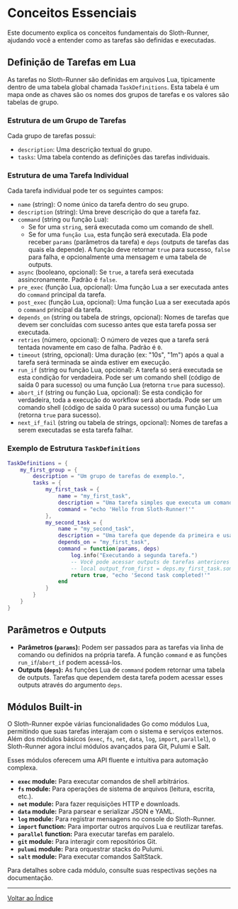 # Conceitos Essenciais

Este documento explica os conceitos fundamentais do Sloth-Runner, ajudando você a entender como as tarefas são definidas e executadas.

## Definição de Tarefas em Lua

As tarefas no Sloth-Runner são definidas em arquivos Lua, tipicamente dentro de uma tabela global chamada `TaskDefinitions`. Esta tabela é um mapa onde as chaves são os nomes dos grupos de tarefas e os valores são tabelas de grupo.

### Estrutura de um Grupo de Tarefas

Cada grupo de tarefas possui:
*   `description`: Uma descrição textual do grupo.
*   `tasks`: Uma tabela contendo as definições das tarefas individuais.

### Estrutura de uma Tarefa Individual

Cada tarefa individual pode ter os seguintes campos:

*   `name` (string): O nome único da tarefa dentro do seu grupo.
*   `description` (string): Uma breve descrição do que a tarefa faz.
*   `command` (string ou função Lua):
    *   Se for uma `string`, será executada como um comando de shell.
    *   Se for uma `função Lua`, esta função será executada. Ela pode receber `params` (parâmetros da tarefa) e `deps` (outputs de tarefas das quais ela depende). A função deve retornar `true` para sucesso, `false` para falha, e opcionalmente uma mensagem e uma tabela de outputs.
*   `async` (booleano, opcional): Se `true`, a tarefa será executada assincronamente. Padrão é `false`.
*   `pre_exec` (função Lua, opcional): Uma função Lua a ser executada antes do `command` principal da tarefa.
*   `post_exec` (função Lua, opcional): Uma função Lua a ser executada após o `command` principal da tarefa.
*   `depends_on` (string ou tabela de strings, opcional): Nomes de tarefas que devem ser concluídas com sucesso antes que esta tarefa possa ser executada.
*   `retries` (número, opcional): O número de vezes que a tarefa será tentada novamente em caso de falha. Padrão é `0`.
*   `timeout` (string, opcional): Uma duração (ex: "10s", "1m") após a qual a tarefa será terminada se ainda estiver em execução.
*   `run_if` (string ou função Lua, opcional): A tarefa só será executada se esta condição for verdadeira. Pode ser um comando shell (código de saída 0 para sucesso) ou uma função Lua (retorna `true` para sucesso).
*   `abort_if` (string ou função Lua, opcional): Se esta condição for verdadeira, toda a execução do workflow será abortada. Pode ser um comando shell (código de saída 0 para sucesso) ou uma função Lua (retorna `true` para sucesso).
*   `next_if_fail` (string ou tabela de strings, opcional): Nomes de tarefas a serem executadas se esta tarefa falhar.

### Exemplo de Estrutura `TaskDefinitions`

```lua
TaskDefinitions = {
    my_first_group = {
        description = "Um grupo de tarefas de exemplo.",
        tasks = {
            my_first_task = {
                name = "my_first_task",
                description = "Uma tarefa simples que executa um comando shell.",
                command = "echo 'Hello from Sloth-Runner!'"
            },
            my_second_task = {
                name = "my_second_task",
                description = "Uma tarefa que depende da primeira e usa uma função Lua.",
                depends_on = "my_first_task",
                command = function(params, deps)
                    log.info("Executando a segunda tarefa.")
                    -- Você pode acessar outputs de tarefas anteriores via 'deps'
                    -- local output_from_first = deps.my_first_task.some_output
                    return true, "echo 'Second task completed!'"
                end
            }
        }
    }
}
```

## Parâmetros e Outputs

*   **Parâmetros (`params`):** Podem ser passados para as tarefas via linha de comando ou definidos na própria tarefa. A função `command` e as funções `run_if`/`abort_if` podem acessá-los.
*   **Outputs (`deps`):** As funções Lua de `command` podem retornar uma tabela de outputs. Tarefas que dependem desta tarefa podem acessar esses outputs através do argumento `deps`.

## Módulos Built-in

O Sloth-Runner expõe várias funcionalidades Go como módulos Lua, permitindo que suas tarefas interajam com o sistema e serviços externos. Além dos módulos básicos (`exec`, `fs`, `net`, `data`, `log`, `import`, `parallel`), o Sloth-Runner agora inclui módulos avançados para Git, Pulumi e Salt.

Esses módulos oferecem uma API fluente e intuitiva para automação complexa.

*   **`exec` module:** Para executar comandos de shell arbitrários.
*   **`fs` module:** Para operações de sistema de arquivos (leitura, escrita, etc.).
*   **`net` module:** Para fazer requisições HTTP e downloads.
*   **`data` module:** Para parsear e serializar JSON e YAML.
*   **`log` module:** Para registrar mensagens no console do Sloth-Runner.
*   **`import` function:** Para importar outros arquivos Lua e reutilizar tarefas.
*   **`parallel` function:** Para executar tarefas em paralelo.
*   **`git` module:** Para interagir com repositórios Git.
*   **`pulumi` module:** Para orquestrar stacks do Pulumi.
*   **`salt` module:** Para executar comandos SaltStack.

Para detalhes sobre cada módulo, consulte suas respectivas seções na documentação.

---

[Voltar ao Índice](./index.md)

